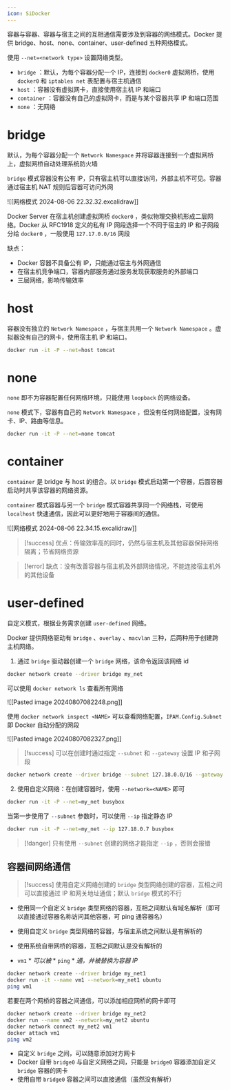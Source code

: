 ```yaml
---
icon: SiDocker
---
```

容器与容器、容器与宿主之间的互相通信需要涉及到容器的网络模式。Docker 提供 bridge、host、none、container、user-defined 五种网络模式。

使用 `--net=<network type>`  设置网络类型。
*  `bridge` ：默认，为每个容器分配一个 IP，连接到 `docker0`  虚拟网桥，使用 `docker0`  和 `iptables net`  表配置与宿主机通信
*  `host` ：容器没有虚拟网卡，直接使用宿主机 IP 和端口
*  `container` ：容器没有自己的虚拟网卡，而是与某个容器共享 IP 和端口范围
*  `none` ：无网络
# bridge

默认，为每个容器分配一个 `Network Namespace`  并将容器连接到一个虚拟网桥上，虚拟网桥自动处理系统防火墙

 `bridge`  模式容器没有公有 IP，只有宿主机可以直接访问，外部主机不可见。容器通过宿主机 NAT 规则后容器可访问外网

![[网络模式 2024-08-06 22.32.32.excalidraw]]

Docker Server 在宿主机创建虚拟网桥 `docker0` ，类似物理交换机形成二层网络。Docker 从 RFC1918 定义的私有 IP 网段选择一个不同于宿主的 IP 和子网段分给 `docker0` ，一般使用 `127.17.0.0/16`  网段

缺点：
* Docker 容器不具备公有 IP，只能通过宿主与外网通信
* 在宿主机竞争端口，容器内部服务通过服务发现获取服务的外部端口
* 三层网络，影响传输效率
# host

容器没有独立的 `Network Namespace` ，与宿主共用一个 `Network Namespace` 。虚拟器没有自己的网卡，使用宿主机 IP 和端口。

```bash
docker run -it -P --net=host tomcat
```
# none

 `none`  即不为容器配置任何网络环境，只能使用 `loopback`  的网络设备。

 `none`  模式下，容器有自己的 `Network Namespace` ，但没有任何网络配置，没有网卡、IP、路由等信息。

```bash
docker run -it -P --net=none tomcat
```
# container

 `container`  是 bridge 与 host 的组合。以 `bridge`  模式启动第一个容器，后面容器启动时共享该容器的网络资源。

 `container`  模式容器与另一个 `bridge`  模式容器共享同一个网络栈，可使用 `localhost`  快速通信，因此可以更好地用于容器间的通信。

![[网络模式 2024-08-06 22.34.15.excalidraw]]

> [!success] 优点：传输效率高的同时，仍然与宿主机及其他容器保持网络隔离；节省网络资源

> [!error] 缺点：没有改善容器与宿主机及外部网络情况，不能连接宿主机外的其他设备

# user-defined

自定义模式，根据业务需求创建 `user-defined`  网络。

Docker 提供网络驱动有 `bridge` 、`overlay` 、`macvlan`  三种，后两种用于创建跨主机网络。

1. 通过 `bridge`  驱动器创建一个 `bridge`  网络，该命令返回该网络 id

```bash title:'创建 my_net 类型网络'
docker network create --driver bridge my_net
```

可以使用 `docker network ls`  查看所有网络

![[Pasted image 20240807082248.png]]

使用 `docker network inspect <NAME>`  可以查看网络配置，`IPAM.Config.Subnet`  即 Docker 自动分配的网段

![[Pasted image 20240807082327.png]]

> [!success] 可以在创建时通过指定 `--subnet`  和 `--gateway`  设置 IP 和子网段

```bash
docker network create --driver bridge --subnet 127.18.0.0/16 --gateway 127.18.0.1 my_net
```

2. 使用自定义网络：在创建容器时，使用 `--network=<NAME>`  即可

```bash
docker run -it -P --net=my_net busybox
```

当第一步使用了 `--subnet` 参数时，可以使用 `--ip` 指定静态 IP

```bash
docker run -it -P --net=my_net --ip 127.18.0.7 busybox
```

> [!danger] 只有使用 `--subnet`  创建的网络才能指定 `--ip` ，否则会报错
## 容器间网络通信

> [!success] 使用自定义网络创建的 `bridge`  类型网络创建的容器，互相之间可以直接通过 IP 和网关地址通信；默认 `bridge`  模式的不行

* 使用同一个自定义 `bridge`  类型网络的容器，互相之间默认有域名解析（即可以直接通过容器名称访问其他容器，可 ping 通容器名）
* 使用自定义 `bridge`  类型网络的容器，与宿主系统之间默认是有解析的
* 使用系统自带网桥的容器，互相之间默认是没有解析的

* `vm1` * *可以被* * `ping` * *通，并被替换为容器 IP*

```bash
docker network create --driver bridge my_net1
docker run -it --name vm1 --network=my_net1 ubuntu
ping vm1
```

若要在两个网桥的容器之间通信，可以添加相应网桥的网卡即可

```bash
docker network create --driver bridge my_net2
docker run --name vm2 --network=my_net2 ubuntu
docker network connect my_net2 vm1
docker attach vm1
ping vm2
```

* 自定义 `bridge`  之间，可以随意添加对方网卡
* Docker 自带 `bridge0`  与自定义网络之间，只能是 `bridge0`  容器添加自定义 `bridge`  容器的网卡
* 使用自带 `bridge0`  容器之间可以直接通信（虽然没有解析）
